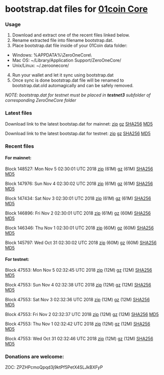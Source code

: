 # bootstrap.dat files for [01coin Core](https://01coin.io)

### Usage

1. Download and extract one of the recent files linked below.
2. Rename extracted file into filename bootstrap.dat.
3. Place bootstrap.dat file inside of your 01Coin data folder:
 - Windows: %APPDATA%\ZeroOneCore\
 - Mac OS: ~/Library/Application Support/ZeroOneCore/
 - Unix/Linux: ~/.zeroonecore/
4. Run your wallet and let it sync using bootstrap.dat
5. Once sync is done bootstrap.dat file will be renamed to bootstrap.dat.old automagically and can be safely removed.

_NOTE: bootstrap.dat for testnet must be placed in **testnet3** subfolder of corresponding ZeroOneCore folder_

### Latest files
Download link to the latest bootstap.dat for mainnet: [zip](https://files.01coin.io/mainnet/bootstrap.dat.zip) [gz](https://files.01coin.io/mainnet/bootstrap.dat.tar.gz) [SHA256](https://files.01coin.io/mainnet/sha256.txt) [MD5](https://files.01coin.io/mainnet/md5.txt)

Download link to the latest bootstap.dat for testnet: [zip](https://files.01coin.io/testnet/bootstrap.dat.zip) [gz](https://files.01coin.io/testnet/bootstrap.dat.tar.gz) [SHA256](https://files.01coin.io/testnet/sha256.txt) [MD5](https://files.01coin.io/testnet/md5.txt)

### Recent files

#### For mainnet:

Block 148527: Mon Nov  5 02:30:01 UTC 2018 [zip](https://files.01coin.io/mainnet/2018-11-05/bootstrap.dat.zip) (61M) [gz](https://files.01coin.io/mainnet/2018-11-05/bootstrap.dat.tar.gz) (61M) [SHA256](https://files.01coin.io/mainnet/2018-11-05/sha256.txt) [MD5](https://files.01coin.io/mainnet/2018-11-05/md5.txt)

Block 147976: Sun Nov  4 02:30:02 UTC 2018 [zip](https://files.01coin.io/mainnet/2018-11-04/bootstrap.dat.zip) (61M) [gz](https://files.01coin.io/mainnet/2018-11-04/bootstrap.dat.tar.gz) (61M) [SHA256](https://files.01coin.io/mainnet/2018-11-04/sha256.txt) [MD5](https://files.01coin.io/mainnet/2018-11-04/md5.txt)

Block 147434: Sat Nov  3 02:30:01 UTC 2018 [zip](https://files.01coin.io/mainnet/2018-11-03/bootstrap.dat.zip) (61M) [gz](https://files.01coin.io/mainnet/2018-11-03/bootstrap.dat.tar.gz) (61M) [SHA256](https://files.01coin.io/mainnet/2018-11-03/sha256.txt) [MD5](https://files.01coin.io/mainnet/2018-11-03/md5.txt)

Block 146896: Fri Nov  2 02:30:01 UTC 2018 [zip](https://files.01coin.io/mainnet/2018-11-02/bootstrap.dat.zip) (61M) [gz](https://files.01coin.io/mainnet/2018-11-02/bootstrap.dat.tar.gz) (60M) [SHA256](https://files.01coin.io/mainnet/2018-11-02/sha256.txt) [MD5](https://files.01coin.io/mainnet/2018-11-02/md5.txt)

Block 146346: Thu Nov  1 02:30:01 UTC 2018 [zip](https://files.01coin.io/mainnet/2018-11-01/bootstrap.dat.zip) (60M) [gz](https://files.01coin.io/mainnet/2018-11-01/bootstrap.dat.tar.gz) (60M) [SHA256](https://files.01coin.io/mainnet/2018-11-01/sha256.txt) [MD5](https://files.01coin.io/mainnet/2018-11-01/md5.txt)

Block 145797: Wed Oct 31 02:30:02 UTC 2018 [zip](https://files.01coin.io/mainnet/2018-10-31/bootstrap.dat.zip) (60M) [gz](https://files.01coin.io/mainnet/2018-10-31/bootstrap.dat.tar.gz) (60M) [SHA256](https://files.01coin.io/mainnet/2018-10-31/sha256.txt) [MD5](https://files.01coin.io/mainnet/2018-10-31/md5.txt)


#### For testnet:

Block 47553: Mon Nov  5 02:32:45 UTC 2018 [zip](https://files.01coin.io/testnet/2018-11-05/bootstrap.dat.zip) (12M) [gz](https://files.01coin.io/testnet/2018-11-05/bootstrap.dat.tar.gz) (12M) [SHA256](https://files.01coin.io/testnet/2018-11-05/sha256.txt) [MD5](https://files.01coin.io/testnet/2018-11-05/md5.txt)

Block 47553: Sun Nov  4 02:32:38 UTC 2018 [zip](https://files.01coin.io/testnet/2018-11-04/bootstrap.dat.zip) (12M) [gz](https://files.01coin.io/testnet/2018-11-04/bootstrap.dat.tar.gz) (12M) [SHA256](https://files.01coin.io/testnet/2018-11-04/sha256.txt) [MD5](https://files.01coin.io/testnet/2018-11-04/md5.txt)

Block 47553: Sat Nov  3 02:32:36 UTC 2018 [zip](https://files.01coin.io/testnet/2018-11-03/bootstrap.dat.zip) (12M) [gz](https://files.01coin.io/testnet/2018-11-03/bootstrap.dat.tar.gz) (12M) [SHA256](https://files.01coin.io/testnet/2018-11-03/sha256.txt) [MD5](https://files.01coin.io/testnet/2018-11-03/md5.txt)

Block 47553: Fri Nov  2 02:32:37 UTC 2018 [zip](https://files.01coin.io/testnet/2018-11-02/bootstrap.dat.zip) (12M) [gz](https://files.01coin.io/testnet/2018-11-02/bootstrap.dat.tar.gz) (12M) [SHA256](https://files.01coin.io/testnet/2018-11-02/sha256.txt) [MD5](https://files.01coin.io/testnet/2018-11-02/md5.txt)

Block 47553: Thu Nov  1 02:32:42 UTC 2018 [zip](https://files.01coin.io/testnet/2018-11-01/bootstrap.dat.zip) (12M) [gz](https://files.01coin.io/testnet/2018-11-01/bootstrap.dat.tar.gz) (12M) [SHA256](https://files.01coin.io/testnet/2018-11-01/sha256.txt) [MD5](https://files.01coin.io/testnet/2018-11-01/md5.txt)

Block 47553: Wed Oct 31 02:32:46 UTC 2018 [zip](https://files.01coin.io/testnet/2018-10-31/bootstrap.dat.zip) (12M) [gz](https://files.01coin.io/testnet/2018-10-31/bootstrap.dat.tar.gz) (12M) [SHA256](https://files.01coin.io/testnet/2018-10-31/sha256.txt) [MD5](https://files.01coin.io/testnet/2018-10-31/md5.txt)


### Donations are welcome:

ZOC: ZPZHPcmoQpqd3j9ktPf5PetX4SLJkBXFyP
